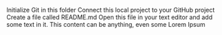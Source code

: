 Initialize Git in this folder
Connect this local project to your GitHub project
Create a file called README.md
Open this file in your text editor and add some text in it.
This content can be anything, even some Lorem Ipsum

